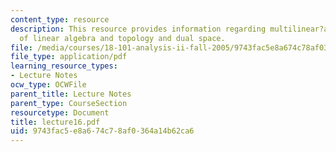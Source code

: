 ```yaml
---
content_type: resource
description: This resource provides information regarding multilinear?algebra, review
  of linear algebra and topology and dual space.
file: /media/courses/18-101-analysis-ii-fall-2005/9743fac5e8a674c78af0364a14b62ca6_lecture16.pdf
file_type: application/pdf
learning_resource_types:
- Lecture Notes
ocw_type: OCWFile
parent_title: Lecture Notes
parent_type: CourseSection
resourcetype: Document
title: lecture16.pdf
uid: 9743fac5-e8a6-74c7-8af0-364a14b62ca6
---
```

